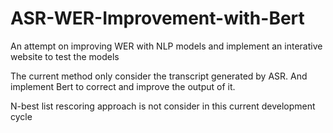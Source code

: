 # ASR-WER-Improvement-with-Bert
An attempt on improving WER with NLP models and implement an interative website to test the models

The current method only consider the transcript generated by ASR. And implement Bert to correct and improve the output of it.

N-best list rescoring approach is not consider in this current development cycle
